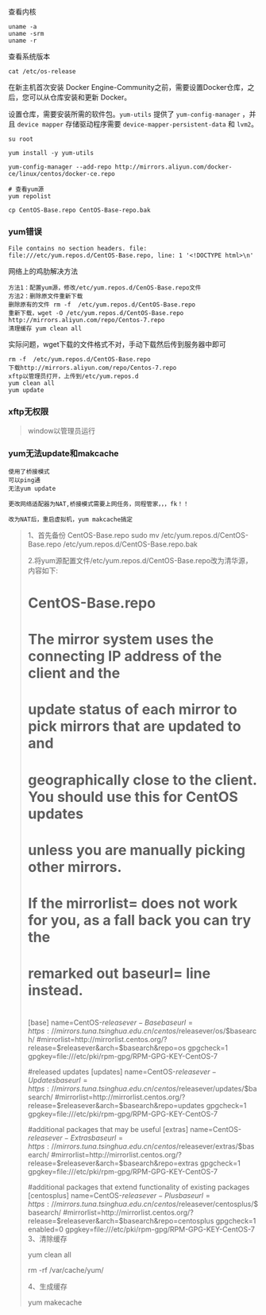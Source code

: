 查看内核

```
uname -a
uname -srm
uname -r
```

查看系统版本

```
cat /etc/os-release
```

在新主机首次安装 Docker Engine-Community之前，需要设置Docker仓库，之后，您可以从仓库安装和更新 Docker。

设置仓库，需要安装所需的软件包。`yum-utils` 提供了 `yum-config-manager` ，并且 `device mapper` 存储驱动程序需要 `device-mapper-persistent-data` 和 `lvm2`。

```shell
su root

yum install -y yum-utils

yum-config-manager --add-repo http://mirrors.aliyun.com/docker-ce/linux/centos/docker-ce.repo

# 查看yum源
yum repolist

cp CentOS-Base.repo CentOS-Base-repo.bak
```



### yum错误

```
File contains no section headers. file: file:///etc/yum.repos.d/CentOS-Base.repo, line: 1 '<!DOCTYPE html>\n'
```

网络上的鸡肋解决方法

```
方法1：配置yum源，修改/etc/yum.repos.d/CenOS-Base.repo文件
方法2：删除原文件重新下载
删除原有的文件 rm -f  /etc/yum.repos.d/CentOS-Base.repo  
重新下载，wget -O /etc/yum.repos.d/CentOS-Base.repo http://mirrors.aliyun.com/repo/Centos-7.repo  
清理缓存 yum clean all   
```

实际问题，wget下载的文件格式不对，手动下载然后传到服务器中即可

```
rm -f  /etc/yum.repos.d/CentOS-Base.repo  
下载http://mirrors.aliyun.com/repo/Centos-7.repo
xftp以管理员打开，上传到/etc/yum.repos.d
yum clean all
yum update
```

### xftp无权限

> window以管理员运行



### yum无法update和makcache

```
使用了桥接模式
可以ping通
无法yum update

更改网络适配器为NAT,桥接模式需要上网任务，同程管家，，，fk！！

改为NAT后，重启虚拟机，yum makcache搞定
```



> 1、首先备份 CentOS-Base.repo sudo mv /etc/yum.repos.d/CentOS-Base.repo /etc/yum.repos.d/CentOS-Base.repo.bak
>
> 2.将yum源配置文件/etc/yum.repos.d/CentOS-Base.repo改为清华源，内容如下:
>
> # CentOS-Base.repo
> #
> # The mirror system uses the connecting IP address of the client and the
> # update status of each mirror to pick mirrors that are updated to and
> # geographically close to the client.  You should use this for CentOS updates
> # unless you are manually picking other mirrors.
> #
> # If the mirrorlist= does not work for you, as a fall back you can try the
> # remarked out baseurl= line instead.
> #
> #
>
> [base]
> name=CentOS-$releasever - Base
> baseurl=https://mirrors.tuna.tsinghua.edu.cn/centos/$releasever/os/$basearch/
> #mirrorlist=http://mirrorlist.centos.org/?release=$releasever&arch=$basearch&repo=os
> gpgcheck=1
> gpgkey=file:///etc/pki/rpm-gpg/RPM-GPG-KEY-CentOS-7
>
> #released updates
> [updates]
> name=CentOS-$releasever - Updates
> baseurl=https://mirrors.tuna.tsinghua.edu.cn/centos/$releasever/updates/$basearch/
> #mirrorlist=http://mirrorlist.centos.org/?release=$releasever&arch=$basearch&repo=updates
> gpgcheck=1
> gpgkey=file:///etc/pki/rpm-gpg/RPM-GPG-KEY-CentOS-7
>
> #additional packages that may be useful
> [extras]
> name=CentOS-$releasever - Extras
> baseurl=https://mirrors.tuna.tsinghua.edu.cn/centos/$releasever/extras/$basearch/
> #mirrorlist=http://mirrorlist.centos.org/?release=$releasever&arch=$basearch&repo=extras
> gpgcheck=1
> gpgkey=file:///etc/pki/rpm-gpg/RPM-GPG-KEY-CentOS-7
>
> #additional packages that extend functionality of existing packages
> [centosplus]
> name=CentOS-$releasever - Plus
> baseurl=https://mirrors.tuna.tsinghua.edu.cn/centos/$releasever/centosplus/$basearch/
> #mirrorlist=http://mirrorlist.centos.org/?release=$releasever&arch=$basearch&repo=centosplus
> gpgcheck=1
> enabled=0
> gpgkey=file:///etc/pki/rpm-gpg/RPM-GPG-KEY-CentOS-7
> 3、清除缓存
>
> yum clean all
>
> rm -rf  /var/cache/yum/
>
> 4、生成缓存
>
> yum makecache